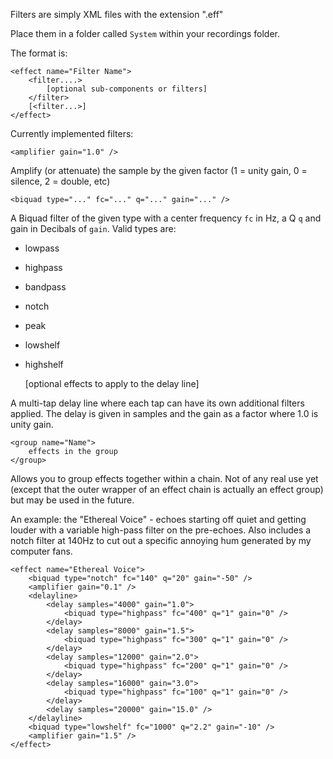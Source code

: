 Filters are simply XML files with the extension ".eff"

Place them in a folder called `System` within your recordings folder.

The format is:

    <effect name="Filter Name">
        <filter....>
            [optional sub-components or filters]
        </filter>
        [<filter...>]
    </effect>

Currently implemented filters:

    <amplifier gain="1.0" />

Amplify (or attenuate) the sample by the given factor (1 = unity gain, 0 = silence, 2 = double, etc)

    <biquad type="..." fc="..." q="..." gain="..." />

A Biquad filter of the given type with a center frequency `fc` in Hz, a Q `q` and gain in Decibals of `gain`. 
Valid types are:

* lowpass
* highpass
* bandpass
* notch
* peak
* lowshelf
* highshelf

    <delay>
        <delayline samples="..." gain="...">
            [optional effects to apply to the delay line]
        </delayline>
    </delay>

A multi-tap delay line where each tap can have its own additional filters applied.  The delay is given in samples and the gain as
a factor where 1.0 is unity gain.

    <group name="Name">
        effects in the group
    </group>

Allows you to group effects together within a chain. Not of any real use yet (except that the outer wrapper of an effect chain is
actually an effect group) but may be used in the future.


An example: the "Ethereal Voice" - echoes starting off quiet and getting louder with a variable high-pass filter on the pre-echoes.  Also
includes a notch filter at 140Hz to cut out a specific annoying hum generated by my computer fans.

    <effect name="Ethereal Voice">
        <biquad type="notch" fc="140" q="20" gain="-50" />
        <amplifier gain="0.1" />
        <delayline>
            <delay samples="4000" gain="1.0">
                <biquad type="highpass" fc="400" q="1" gain="0" />
            </delay>
            <delay samples="8000" gain="1.5">
                <biquad type="highpass" fc="300" q="1" gain="0" />
            </delay>
            <delay samples="12000" gain="2.0">
                <biquad type="highpass" fc="200" q="1" gain="0" />
            </delay>
            <delay samples="16000" gain="3.0">
                <biquad type="highpass" fc="100" q="1" gain="0" />
            </delay>
            <delay samples="20000" gain="15.0" />
        </delayline>
        <biquad type="lowshelf" fc="1000" q="2.2" gain="-10" />
        <amplifier gain="1.5" />
    </effect>
